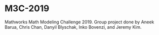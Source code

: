 # M3C-2019
Mathworks Math Modeling Challenge 2019. Group project done by Aneek Barua, Chris Chan, Danyil Blyschak, Inko Bovenzi, and Jeremy Kim.
